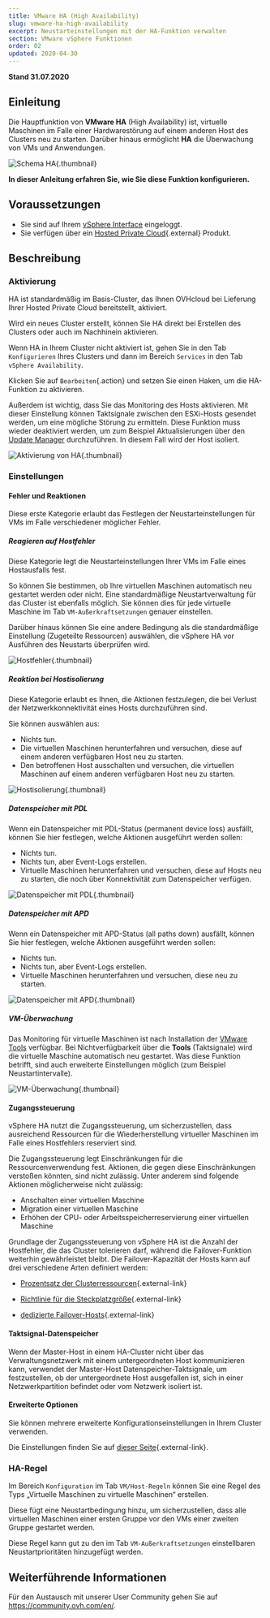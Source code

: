 ```yaml
---
title: VMware HA (High Availability)
slug: vmware-ha-high-availability
excerpt: Neustarteinstellungen mit der HA-Funktion verwalten
section: VMware vSphere Funktionen
order: 02
updated: 2020-04-30
---
```


**Stand 31.07.2020**

## Einleitung

Die Hauptfunktion von **VMware HA** (High Availability) ist, virtuelle Maschinen im Falle einer Hardwarestörung auf einem anderen Host des Clusters neu zu starten. Darüber hinaus ermöglicht **HA** die Überwachung von VMs und Anwendungen.

![Schema HA](images/HA3.png){.thumbnail}

**In dieser Anleitung erfahren Sie, wie Sie diese Funktion konfigurieren.**

## Voraussetzungen

- Sie sind auf Ihrem [vSphere Interface](../den_vsphere_client_installieren/) eingeloggt.
- Sie verfügen über ein [Hosted Private Cloud](https://www.ovhcloud.com/de/enterprise/products/hosted-private-cloud/){.external} Produkt.

## Beschreibung

### Aktivierung

HA ist standardmäßig im Basis-Cluster, das Ihnen OVHcloud bei Lieferung Ihrer Hosted Private Cloud bereitstellt, aktiviert.

Wird ein neues Cluster erstellt, können Sie HA direkt bei Erstellen des Clusters oder auch im Nachhinein aktivieren.

Wenn HA in Ihrem Cluster nicht aktiviert ist, gehen Sie in den Tab `Konfigurieren` Ihres Clusters und dann im Bereich `Services` in den Tab `vSphere Availability`.

Klicken Sie auf `Bearbeiten`{.action} und setzen Sie einen Haken, um die HA-Funktion zu aktivieren.

Außerdem ist wichtig, dass Sie das Monitoring des Hosts aktivieren. Mit dieser Einstellung können Taktsignale zwischen den ESXi-Hosts gesendet werden, um eine mögliche Störung zu ermitteln.
Diese Funktion muss wieder deaktiviert werden, um zum Beispiel Aktualisierungen über den [Update Manager](../verwendung_des_vmware_update_manager/) durchzuführen. In diesem Fall wird der Host isoliert.

![Aktivierung von HA](images/HA.png){.thumbnail}


### Einstellungen

#### Fehler und Reaktionen

Diese erste Kategorie erlaubt das Festlegen der Neustarteinstellungen für VMs im Falle verschiedener möglicher Fehler.

##### Reagieren auf Hostfehler

Diese Kategorie legt die Neustarteinstellungen Ihrer VMs im Falle eines Hostausfalls fest.

So können Sie bestimmen, ob Ihre virtuellen Maschinen automatisch neu gestartet werden oder nicht.
Eine standardmäßige Neustartverwaltung für das Cluster ist ebenfalls möglich. Sie können dies für jede virtuelle Maschine im Tab `VM-Außerkraftsetzungen` genauer einstellen.

Darüber hinaus können Sie eine andere Bedingung als die standardmäßige Einstellung (Zugeteilte Ressourcen) auswählen, die vSphere HA vor Ausführen des Neustarts überprüfen wird.

![Hostfehler](images/HAparam1.PNG){.thumbnail}

##### Reaktion bei Hostisolierung

Diese Kategorie erlaubt es Ihnen, die Aktionen festzulegen, die bei Verlust der Netzwerkkonnektivität eines Hosts durchzuführen sind.

Sie können auswählen aus: 

- Nichts tun.
- Die virtuellen Maschinen herunterfahren und versuchen, diese auf einem anderen verfügbaren Host neu zu starten.
- Den betroffenen Host ausschalten und versuchen, die virtuellen Maschinen auf einem anderen verfügbaren Host neu zu starten.

![Hostisolierung](images/HAparam2.PNG){.thumbnail}

##### Datenspeicher mit PDL

Wenn ein Datenspeicher mit PDL-Status (permanent device loss) ausfällt, können Sie hier festlegen, welche Aktionen ausgeführt werden sollen:

- Nichts tun.
- Nichts tun, aber Event-Logs erstellen.
- Virtuelle Maschinen herunterfahren und versuchen, diese auf Hosts neu zu starten, die noch über Konnektivität zum Datenspeicher verfügen.

![Datenspeicher mit PDL](images/HAparam3.PNG){.thumbnail}

##### Datenspeicher mit APD

Wenn ein Datenspeicher mit APD-Status (all paths down) ausfällt, können Sie hier festlegen, welche Aktionen ausgeführt werden sollen:

- Nichts tun.
- Nichts tun, aber Event-Logs erstellen.
- Virtuelle Maschinen herunterfahren und versuchen, diese neu zu starten.

![Datenspeicher mit APD](images/HAparam4.PNG){.thumbnail}

##### VM-Überwachung

Das Monitoring für virtuelle Maschinen ist nach Installation der [VMware Tools](../wie_installiere_ich_die_vmware_tools/) verfügbar.
Bei Nichtverfügbarkeit über die **Tools** (Taktsignale) wird die virtuelle Maschine automatisch neu gestartet. Was diese Funktion betrifft, sind auch erweiterte Einstellungen möglich (zum Beispiel Neustartintervalle).

![VM-Überwachung](images/HAparam5.PNG){.thumbnail}

#### Zugangssteuerung

vSphere HA nutzt die Zugangssteuerung, um sicherzustellen, dass ausreichend Ressourcen für die Wiederherstellung virtueller Maschinen im Falle eines Hostfehlers reserviert sind.

Die Zugangssteuerung legt Einschränkungen für die Ressourcenverwendung fest. Aktionen, die gegen diese Einschränkungen verstoßen könnten, sind nicht zulässig. Unter anderem sind folgende Aktionen möglicherweise nicht zulässig:

- Anschalten einer virtuellen Maschine
- Migration einer virtuellen Maschine
- Erhöhen der CPU- oder Arbeitsspeicherreservierung einer virtuellen Maschine

Grundlage der Zugangssteuerung von vSphere HA ist die Anzahl der Hostfehler, die das Cluster tolerieren darf, während die Failover-Funktion weiterhin gewährleistet bleibt. Die Failover-Kapazität der Hosts kann auf drei verschiedene Arten definiert werden:

- [Prozentsatz der Clusterressourcen](https://docs.vmware.com/de/VMware-vSphere/6.7/com.vmware.vsphere.avail.doc/GUID-FAFEFEFF-56F7-4CDF-A682-FC3C62A29A95.html){.external-link}

- [Richtlinie für die Steckplatzgröße](https://docs.vmware.com/de/VMware-vSphere/6.5/com.vmware.vsphere.avail.doc/GUID-85D9737E-769C-40B6-AB73-F58DA1A451F0.html){.external-link}

- [dedizierte Failover-Hosts](https://docs.vmware.com/de/VMware-vSphere/6.5/com.vmware.vsphere.avail.doc/GUID-C4F5F9EE-4235-4151-BEBE-FCB2A752407B.html){.external-link}

#### Taktsignal-Datenspeicher

Wenn der Master-Host in einem HA-Cluster nicht über das Verwaltungsnetzwerk mit einem untergeordneten Host kommunizieren kann, verwendet der Master-Host Datenspeicher-Taktsignale, um festzustellen, ob der untergeordnete Host ausgefallen ist, sich in einer Netzwerkpartition befindet oder vom Netzwerk isoliert ist.

#### Erweiterte Optionen

Sie können mehrere erweiterte Konfigurationseinstellungen in Ihrem Cluster verwenden.

Die Einstellungen finden Sie auf [dieser Seite](https://docs.vmware.com/de/VMware-vSphere/6.5/com.vmware.vsphere.avail.doc/GUID-E0161CB5-BD3F-425F-A7E0-BF83B005FECA.html){.external-link}.

### HA-Regel

Im Bereich `Konfiguration` im Tab `VM/Host-Regeln` können Sie eine Regel des Typs „Virtuelle Maschinen zu virtuelle Maschinen“ erstellen.

Diese fügt eine Neustartbedingung hinzu, um sicherzustellen, dass alle virtuellen Maschinen einer ersten Gruppe vor den VMs einer zweiten Gruppe gestartet werden.

Diese Regel kann gut zu den im Tab `VM-Außerkraftsetzungen` einstellbaren Neustartprioritäten hinzugefügt werden.

## Weiterführende Informationen

Für den Austausch mit unserer User Community gehen Sie auf <https://community.ovh.com/en/>.
